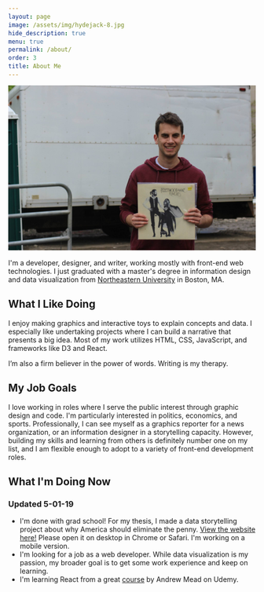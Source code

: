 ```yaml
---
layout: page
image: /assets/img/hydejack-8.jpg
hide_description: true
menu: true
permalink: /about/
order: 3
title: About Me
---
```

![dan_spector](/img/dan.jpg)

I'm a developer, designer, and writer, working mostly with front-end web technologies. I just graduated with a master's degree in information design and data visualization from [Northeastern University](https://www.northeastern.edu/visualization/) in Boston, MA.

## What I Like Doing
I enjoy making graphics and interactive toys to explain concepts and data. I especially like undertaking projects where I can build a narrative that presents a big idea. Most of my work utilizes HTML, CSS, JavaScript, and frameworks like D3 and React.

I’m also a firm believer in the power of words. Writing is my therapy.

## My Job Goals
I love working in roles where I serve the public interest through graphic design and code. I'm particularly interested in politics, economics, and sports. Professionally, I can see myself as a graphics reporter for a news organization, or an information designer in a storytelling capacity. However, building my skills and learning from others is definitely number one on my list, and I am flexible enough to adopt to a variety of front-end development roles.

## What I'm Doing Now 
### Updated 5-01-19
* I'm done with grad school! For my thesis, I made a data storytelling project about why America should eliminate the penny. [View the website here!](https://penny.fyi) Please open it on desktop in Chrome or Safari. I'm working on a mobile version.
* I'm looking for a job as a web developer. While data visualization is my passion, my broader goal is to get some work experience and keep on learning.
* I'm learning React from a great [course](https://www.udemy.com/react-2nd-edition/) by Andrew Mead on Udemy.

